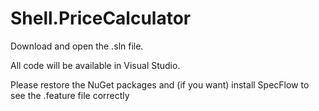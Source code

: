 # Shell.PriceCalculator

Download and open the .sln file.

All code will be available in Visual Studio.

Please restore the NuGet packages and (if you want) install SpecFlow to see the .feature file correctly

